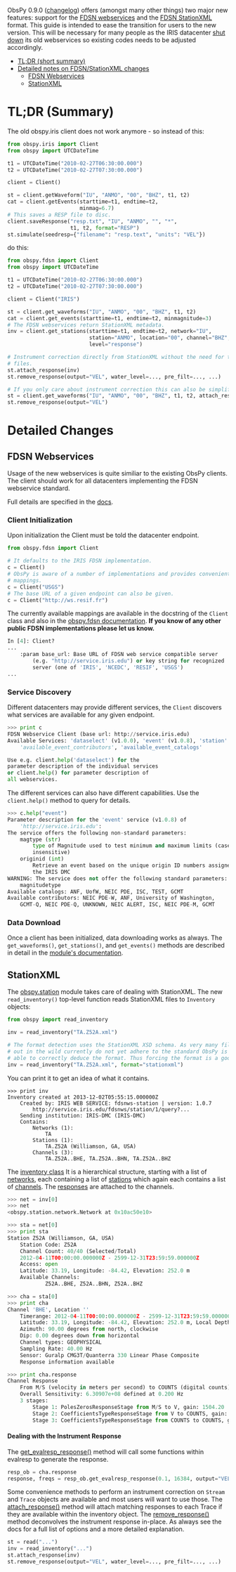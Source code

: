 ObsPy 0.9.0 ([changelog](https://github.com/obspy/obspy/releases/tag/0.9.0)) offers (amongst many other things) two major new features: support for the [FDSN webservices](http://www.fdsn.org/webservices/) and the [FDSN StationXML](http://www.fdsn.org/xml/station/) format. This guide is intended to ease the transition for users to the new version. This will be necessary for many people as the IRIS datacenter [shut down](http://www.iris.edu/dms/nodes/dmc/news/2013/03/new-fdsn-web-services-and-retirement-of-deprecated-services/) its old webservices so existing codes needs to be adjusted accordingly.

 - [TL;DR (short summary)](Migration-to-ObsPy-0.9.0#tldr)
 - [Detailed notes on FDSN/StationXML changes](Migration-to-ObsPy-0.9.0#detailed-changes)
   - [FDSN Webservices](Migration-to-ObsPy-0.9.0#fdsn-webservices)
   - [StationXML](Migration-to-ObsPy-0.9.0#stationxml)

# TL;DR (Summary)

The old obspy.iris client does not work anymore - so instead of this:

```python
from obspy.iris import Client
from obspy import UTCDateTime

t1 = UTCDateTime("2010-02-27T06:30:00.000")
t2 = UTCDateTime("2010-02-27T07:30:00.000")

client = Client()

st = client.getWaveform("IU", "ANMO", "00", "BHZ", t1, t2)
cat = client.getEvents(starttime=t1, endtime=t2,
                       minmag=6.7)
# This saves a RESP file to disc.  
client.saveResponse("resp.txt", "IU", "ANMO", "", "*",
                    t1, t2, format="RESP") 
st.simulate(seedresp={"filename": "resp.text", "units": "VEL"}) 
```

do this:

```python
from obspy.fdsn import Client
from obspy import UTCDateTime

t1 = UTCDateTime("2010-02-27T06:30:00.000")
t2 = UTCDateTime("2010-02-27T07:30:00.000")

client = Client("IRIS")

st = client.get_waveforms("IU", "ANMO", "00", "BHZ", t1, t2)
cat = client.get_events(starttime=t1, endtime=t2, minmagnitude=3)
# The FDSN webservices return StationXML metadata.
inv = client.get_stations(starttime=t1, endtime=t2, network="IU",
                          station="ANMO", location="00", channel="BHZ",
                          level="response")

# Instrument correction directly from StationXML without the need for temporary
# files.
st.attach_response(inv)
st.remove_response(output="VEL", water_level=..., pre_filt=..., ...)

# If you only care about instrument correction this can also be simplified.
st = client.get_waveforms("IU", "ANMO", "00", "BHZ", t1, t2, attach_response=True)
st.remove_response(output="VEL")

```

# Detailed Changes
## FDSN Webservices

Usage of the new webservices is quite similiar to the existing ObsPy clients. The client should work for all datacenters implementing the FDSN webservice standard.

Full details are specified in the  [docs](http://docs.obspy.org/packages/obspy.fdsn.html).

### Client Initialization

Upon initialization the Client must be told the datacenter endpoint.

```python
from obspy.fdsn import Client

# It defaults to the IRIS FDSN implementation.
c = Client()
# ObsPy is aware of a number of implementations and provides convenient 
# mappings.
c = Client("USGS")
# The base URL of a given endpoint can also be given.
c = Client("http://ws.resif.fr")
```

The currently available mappings are available in the docstring of the `Client` class and also in the [obspy.fdsn documentation](http://docs.obspy.org/packages/obspy.fdsn.html). **If you know of any other public FDSN implementations please let us know.**

```python
In [4]: Client?
...
    :param base_url: Base URL of FDSN web service compatible server
        (e.g. "http://service.iris.edu") or key string for recognized
        server (one of 'IRIS', 'NCEDC', 'RESIF', 'USGS')
...
```

### Service Discovery

Different datacenters may provide different services, the `Client` discovers what services are available for any given endpoint.

```python
>>> print c
FDSN Webservice Client (base url: http://service.iris.edu)
Available Services: 'dataselect' (v1.0.0), 'event' (v1.0.8), 'station' (v1.0.9),
	'available_event_contributors', 'available_event_catalogs'

Use e.g. client.help('dataselect') for the
parameter description of the individual services
or client.help() for parameter description of
all webservices.
```

The different services can also have different capabilities. Use the `client.help()` method to query for details.
```python
>>> c.help("event")
Parameter description for the 'event' service (v1.0.8) of 
	'http://service.iris.edu':
The service offers the following non-standard parameters:
    magtype (str)
        type of Magnitude used to test minimum and maximum limits (case
        insensitive)
    originid (int)
        Retrieve an event based on the unique origin ID numbers assigned by
        the IRIS DMC
WARNING: The service does not offer the following standard parameters: 
	magnitudetype
Available catalogs: ANF, UofW, NEIC PDE, ISC, TEST, GCMT
Available contributors: NEIC PDE-W, ANF, University of Washington, 
	GCMT-Q, NEIC PDE-Q, UNKNOWN, NEIC ALERT, ISC, NEIC PDE-M, GCMT
```

### Data Download

Once a client has been initialized, data downloading works as always. The `get_waveforms()`, `get_stations()`, and `get_events()` methods are described in detail in the [module's documentation](http://docs.obspy.org/packages/obspy.fdsn.html).

## StationXML

The [obspy.station](http://docs.obspy.org/packages/obspy.station.html)  module takes care of dealing with StationXML. The new `read_inventory()` top-level function reads StationXML files to `Inventory` objects:

```python
from obspy import read_inventory

inv = read_inventory("TA.Z52A.xml")

# The format detection uses the StationXML XSD schema. As very many files 
# out in the wild currently do not yet adhere to the standard ObsPy is not 
# able to correctly deduce the format. Thus forcing the format is a good idea.
inv = read_inventory("TA.Z52A.xml", format="stationxml")
```

You can print it to get an idea of what it contains.
```
>>> print inv
Inventory created at 2013-12-02T05:55:15.000000Z
    Created by: IRIS WEB SERVICE: fdsnws-station | version: 1.0.7
        http://service.iris.edu/fdsnws/station/1/query?...
    Sending institution: IRIS-DMC (IRIS-DMC)
    Contains:
        Networks (1):
            TA
        Stations (1):
            TA.Z52A (Williamson, GA, USA)
        Channels (3):
            TA.Z52A..BHE, TA.Z52A..BHN, TA.Z52A..BHZ
```

The [inventory class](http://docs.obspy.org/master/packages/autogen/obspy.station.inventory.Inventory.html#obspy.station.inventory.Inventory) It is a hierarchical structure, starting with a list of [networks](http://docs.obspy.org/master/packages/autogen/obspy.station.network.Network.html#obspy.station.network.Network), each containing a list of [stations](http://docs.obspy.org/master/packages/autogen/obspy.station.station.Station.html#obspy.station.station.Station) which again each contains a list of [channels](http://docs.obspy.org/master/packages/autogen/obspy.station.channel.Channel.html#obspy.station.channel.Channel). The [responses](http://docs.obspy.org/master/packages/autogen/obspy.station.response.html#module-obspy.station.response) are attached to the channels.

```python
>>> net = inv[0]
>>> net
<obspy.station.network.Network at 0x10ac50e10>

>>> sta = net[0]
>>> print sta
Station Z52A (Williamson, GA, USA)
    Station Code: Z52A
    Channel Count: 40/40 (Selected/Total)
    2012-04-11T00:00:00.000000Z - 2599-12-31T23:59:59.000000Z
    Access: open
    Latitude: 33.19, Longitude: -84.42, Elevation: 252.0 m
    Available Channels:
            Z52A..BHE, Z52A..BHN, Z52A..BHZ

>>> cha = sta[0]
>>> print cha
Channel 'BHE', Location ''
    Timerange: 2012-04-11T00:00:00.000000Z - 2599-12-31T23:59:59.000000Z
    Latitude: 33.19, Longitude: -84.42, Elevation: 252.0 m, Local Depth: 0.0 m
    Azimuth: 90.00 degrees from north, clockwise
    Dip: 0.00 degrees down from horizontal
    Channel types: GEOPHYSICAL
    Sampling Rate: 40.00 Hz
    Sensor: Guralp CMG3T/Quanterra 330 Linear Phase Composite
    Response information available

>>> print cha.response
Channel Response
    From M/S (velocity in meters per second) to COUNTS (digital counts)
    Overall Sensitivity: 6.30907e+08 defined at 0.200 Hz
    3 stages:
        Stage 1: PolesZerosResponseStage from M/S to V, gain: 1504.20
        Stage 2: CoefficientsTypeResponseStage from V to COUNTS, gain: 419430.00
        Stage 3: CoefficientsTypeResponseStage from COUNTS to COUNTS, gain: 1.00
```

#### Dealing with the Instrument Response

The [get\_evalresp\_response()](http://docs.obspy.org/master/packages/autogen/obspy.station.response.Response.get_evalresp_response.html#obspy.station.response.Response.get_evalresp_response) method will call some functions within evalresp to generate the response.

```python
resp_ob = cha.response
response, freqs = resp_ob.get_evalresp_response(0.1, 16384, output="VEL")
```

Some convenience methods to perform an instrument correction on `Stream` and `Trace` objects are available and most users will want to use those. The [attach\_response()](http://docs.obspy.org/master/packages/autogen/obspy.core.stream.Stream.attach_response.html?highlight=attach_response#obspy.core.stream.Stream.attach_response) method will attach matching responses to each Trace if they are available within the inventory object. The [remove\_response()](http://docs.obspy.org/master/packages/autogen/obspy.core.trace.Trace.remove_response.html?highlight=remove_response#obspy.core.trace.Trace.remove_response) method deconvolves the instrument response in-place. As always see the docs for a full list of options and a more detailed explanation.

```python
st = read("...")
inv = read_inventory("...")
st.attach_response(inv)
st.remove_response(output="VEL", water_level=..., pre_filt=..., ...)
```